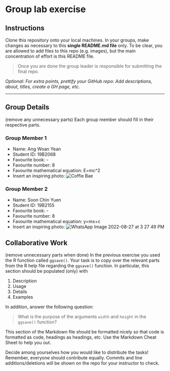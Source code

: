 # Group lab exercise

## Instructions

Clone this repository onto your local machines. 
In your groups, make changes as necessary to this **single README.md file** only. 
To be clear, you are allowed to add files to this repo (e.g. images), but the main concentration of effort is this README file.

> Once you are done the group leader is responsible for submitting the final repo.

*Optional: For extra points, prettify your GitHub repo: Add descriptions, about, titles, create a GH page, etc.*

--------------------------------------------------------------------------------

## Group Details

(remove any unnecessary parts)
Each group member should fill in their respective parts.

### Group Member 1

- Name: Ang Woan Yean
- Student ID: 19B2068
- Favourite book: -
- Favourite number: 8
- Favourite mathematical equation: E=mc^2
- Insert an inspiring photo: ![Coffie Bae](https://user-images.githubusercontent.com/110547502/187019987-790ce9be-1950-42f8-ad37-19e2051844d8.jpeg)

### Group Member 2

- Name: Soon Chin Yuen
- Student ID: 19B2155
- Favourite book: -
- Favourite number: 8
- Favourite mathematical equation: y=mx+c
- Insert an inspiring photo: ![WhatsApp Image 2022-08-27 at 3 27 49 PM](https://user-images.githubusercontent.com/110475079/187020045-4f32de43-22ea-487b-8f6a-fc51c82bf888.jpeg)


## Collaborative Work

(remove unnecessary parts when done)
In the previous exercise you used the R function called `ggsave()`. 
Your task is to copy over the relevant parts from the R help file regarding the `ggsave()` function.
In particular, this section should be populated (only) with 

1. Description
2. Usage
3. Details
4. Examples

In addition, answer the following question:

> What is the purpose of the arguments `width` and `height` in the `ggsave()` function?

This section of the Markdown file should be formatted nicely so that code is formatted as code, headings as headings, etc. Use the Markdown Cheat Sheet to help you out.

Decide among yourselves how you would like to distribute the tasks! Remember, everyone should contribute equally. Commits and line additions/deletions will be shown on the repo for your instructor to check.




